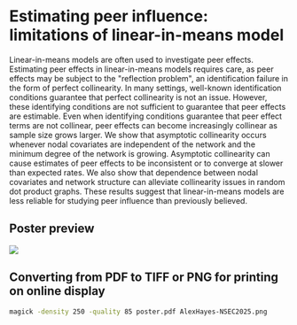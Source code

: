 # Estimating peer influence: limitations of linear-in-means model

Linear-in-means models are often used to investigate peer effects. Estimating peer effects in linear-in-means models requires care, as peer effects may be subject to the "reflection problem", an identification failure in the form of perfect collinearity. In many settings, well-known identification conditions guarantee that perfect collinearity is not an issue. However, these identifying conditions are not sufficient to guarantee that peer effects are estimable. Even when identifying conditions guarantee that peer effect terms are not collinear, peer effects can become increasingly collinear as sample size grows larger. We show that asymptotic collinearity occurs whenever nodal covariates
are independent of the network and the minimum degree of the network is growing. Asymptotic collinearity can cause estimates of peer effects to be inconsistent or to converge at slower than expected rates. We also show that dependence between nodal covariates and network structure can alleviate collinearity issues in random dot product graphs. These results suggest that linear-in-means models are less reliable for studying peer influence than previously believed.

## Poster preview

![](AlexHayes-NSEC2025.png)

## Converting from PDF to TIFF or PNG for printing on online display

```sh
magick -density 250 -quality 85 poster.pdf AlexHayes-NSEC2025.png
```